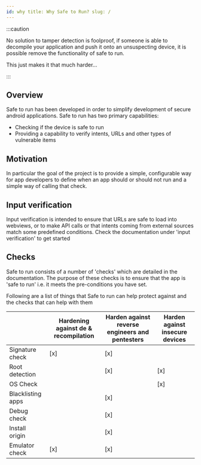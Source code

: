 ```yaml
---
id: why title: Why Safe to Run? slug: /
---
```

:::caution

No solution to tamper detection is foolproof, if someone is able to decompile your application and
push it onto an unsuspecting device, it is possible remove the functionality of safe to run.

This just makes it that much harder...

:::

## Overview

Safe to run has been developed in order to simplify development of secure android applications. Safe
to run has two primary capabilities:

* Checking if the device is safe to run
* Providing a capability to verify intents, URLs and other types of vulnerable items

## Motivation

In particular the goal of the project is to provide a simple, configurable way for app developers to
define when an app should or should not run and a simple way of calling that check.

## Input verification

Input verification is intended to ensure that URLs are safe to load into webviews, or to make API
calls or that intents coming from external sources match some predefined conditions. Check the
documentation under 'input verification' to get started

## Checks

Safe to run consists of a number of 'checks' which are detailed in the documentation. The purpose of
these checks is to ensure that the app is 'safe to run' i.e. it meets the pre-conditions you have
set.

Following are a list of things that Safe to run can help protect against and the checks that can
help with them

|                   | Hardening against de & recompilation | Harden against reverse engineers and pentesters | Harden against insecure devices |
|-------------------|--------------------------------------|-------------------------------------------------|---------------------------------|
| Signature check   | [x]                                  | [x]                                             |                                 |
| Root detection    |                                      | [x]                                             | [x]                             |
| OS Check          |                                      |                                                 | [x]                             |
| Blacklisting apps |                                      | [x]                                             |                                 |
| Debug check       |                                      | [x]                                             |                                 |
| Install origin    |                                      | [x]                                             |                                 |
| Emulator check    | [x]                                  | [x]                                             |                                 |

